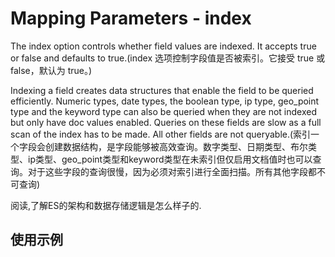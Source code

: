 # Mapping Parameters - index
The index option controls whether field values are indexed. It accepts true or false and defaults to true.(index 选项控制字段值是否被索引。它接受 true 或 false，默认为 true。)

Indexing a field creates data structures that enable the field to be queried efficiently. Numeric types, date types, the boolean type, ip type, geo_point type and the keyword type can also be queried when they are not indexed but only have doc values enabled. Queries on these fields are slow as a full scan of the index has to be made. All other fields are not queryable.(索引一个字段会创建数据结构，是字段能够被高效查询。数字类型、日期类型、布尔类型、ip类型、geo_point类型和keyword类型在未索引但仅启用文档值时也可以查询。对于这些字段的查询很慢，因为必须对索引进行全面扫描。所有其他字段都不可查询)

阅读[](),了解ES的架构和数据存储逻辑是怎么样子的.

## 使用示例





